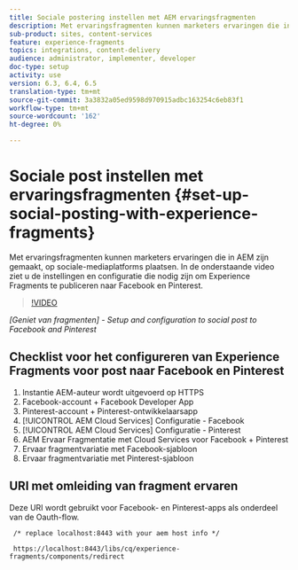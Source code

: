 ```yaml
---
title: Sociale postering instellen met AEM ervaringsfragmenten
description: Met ervaringsfragmenten kunnen marketers ervaringen die in AEM zijn gemaakt, op sociale-mediaplatforms plaatsen. In de onderstaande video ziet u de instellingen en configuratie die nodig zijn om Experience Fragments te publiceren naar Facebook en Pinterest.
sub-product: sites, content-services
feature: experience-fragments
topics: integrations, content-delivery
audience: administrator, implementer, developer
doc-type: setup
activity: use
version: 6.3, 6.4, 6.5
translation-type: tm+mt
source-git-commit: 3a3832a05ed9598d970915adbc163254c6eb83f1
workflow-type: tm+mt
source-wordcount: '162'
ht-degree: 0%

---
```



# Sociale post instellen met ervaringsfragmenten {#set-up-social-posting-with-experience-fragments}

Met ervaringsfragmenten kunnen marketers ervaringen die in AEM zijn gemaakt, op sociale-mediaplatforms plaatsen. In de onderstaande video ziet u de instellingen en configuratie die nodig zijn om Experience Fragments te publiceren naar Facebook en Pinterest.

>[!VIDEO](https://video.tv.adobe.com/v/20592/?quality=9&learn=on)

*[Geniet van fragmenten]  - Setup and configuration to social post to Facebook and Pinterest*

## Checklist voor het configureren van Experience Fragments voor post naar Facebook en Pinterest

1. Instantie AEM-auteur wordt uitgevoerd op HTTPS
2. Facebook-account + Facebook Developer App
3. Pinterest-account + Pinterest-ontwikkelaarsapp
4. [!UICONTROL AEM Cloud Services] Configuratie - Facebook
5. [!UICONTROL AEM Cloud Services] Configuratie - Pinterest
6. AEM Ervaar Fragmentatie met Cloud Services voor Facebook + Pinterest
7. Ervaar fragmentvariatie met Facebook-sjabloon
8. Ervaar fragmentvariatie met Pinterest-sjabloon

## URI met omleiding van fragment ervaren

Deze URI wordt gebruikt voor Facebook- en Pinterest-apps als onderdeel van de Oauth-flow.

```plain
 /* replace localhost:8443 with your aem host info */

 https://localhost:8443/libs/cq/experience-fragments/components/redirect
```


